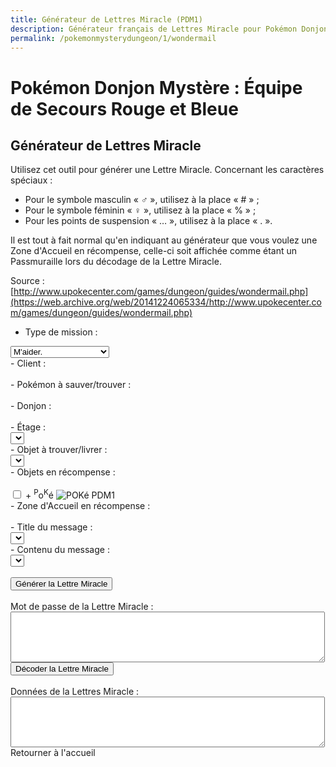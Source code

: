 ```yaml
---
title: Générateur de Lettres Miracle (PDM1)
description: Générateur français de Lettres Miracle pour Pokémon Donjon Mystère Équipe de Secours Rouge et Bleue
permalink: /pokemonmysterydungeon/1/wondermail
---
```


# Pokémon Donjon Mystère : Équipe de Secours Rouge et Bleue
## Générateur de Lettres Miracle
<script src="assets/js/tools/PDM1/objets-fr.js" type="text/javascript"></script>
<script src="assets/js/tools/PDM1/zones-fr.js" type="text/javascript"></script>
<script src="assets/js/tools/PDM1/pokemon-fr.js" type="text/javascript"></script>
<script src="assets/js/tools/PDM1/type-fr.js" type="text/javascript"></script>
<script type="text/javascript">
  let FriendRescue="Sauvetage Ami"
  let RescueType0="M'aider."
  let RescueType1="Trouver XXPKMN."
  let RescueType2="Me mener à XXPKMN."
  let RescueType3="Trouver XXITEM !"
  let RescueType4="Livrer XXITEM !"
  let BasementFloor="E. -XX"
  let AboveGroundFloor="E. XX"
  let SpecialMission="Mission spéciale"
  let ChooseClient="Choisissez un client."
  let ChooseTarget="Choisissez un Pokémon à sauver/trouver."
  let ChooseItem="Choisissez un objet à trouver ou à livrer."
  let ItemNotFound="L'objet XX ne peut pas être trouvé dans le donjon YY."
  let FriendAreaError="Pour recevoir une Zone d'Accueil en récompense, la mission doit être au moins de difficulté D."
  let InvalidPassword="Le mot de passe est incorrect."
  let FriendAreaReward="Zone d'Accueil [XX]."
  let NearPlace="Vers XX"
  let DifficultyLine="Difficulté :"
  let PlusReward="XX + ?"
  let PlusRewardBrackets="XX + ? [YY]"
  let RewardLine="Prime :"
  let PlaceLine="Lieu :"
  let ClientLine="Client :"
  let ObjectiveLine="Objectif :"
  let WonderMailLine="Lettre Miracle :"
</script>
<script src="assets/js/tools/PDM1/lettresos.js" type="text/javascript"></script>
<script src="assets/js/tools/PDM1/donjobjets.js" type="text/javascript"></script>
<script src="assets/js/tools/PDM1/ttexte.js" type="text/javascript"></script>
<script src="assets/js/tools/PDM1/diff.js" type="text/javascript"></script>
<script type="text/javascript">
        //<![CDATA[
        
        let AboveGround=[
        0,0,1,1,0,1,1,1,0,1,1,1,1,1,1,0,0,1,1,0,0,0,
        1,0,0,0,0,0,0,1,0,1,0,1,1,1,0,1,0,0,0,0,0,0,
        0,0,0,0,0,0,0,0,0,1,0,0,0,0,1,0,1,0,1,0
        ]
        function IsAboveGround(d){
         if(d>=AboveGround.length)return 1
         return AboveGround[d]
        }
        function showitems(name){
         document.write("<select name=\""+name+"\">");
         for(let i=0;i<items.length;i++){
          document.write("<option value=\"\">"+items[i]+" ["+i.toString(16)+"]</option>");  
         } 
         document.write("</select>");
        }
        
        function showpokemon(name){
         document.write("<select name=\""+name+"\">");
         for(let i=0;i<pokemon.length;i++){
          document.write("<option value=\"\">"+pokemon[i]+"</option>");  
         } 
         document.write("</select>");
        }
        
        
        function entrytopass(x){
         x=x.replace(/[\n\s\r\'\"]/g,"")
                 .replace(/[\u2642]/g,"#")
                 .replace(/[\u2640]/g,"%")
                 .replace(/[\{\(\[]m(ale?)?[\)\]\}]/gi,"#")
                 .replace(/[\{\(\[]f(em(ale)?)?[\)\]\}]/gi,"%")
                 .replace(/[\{\(\[]\.\.?\.?[\)\]\}]/g,".")
                 .replace(/[\{\(\[][\u2026][\)\]\}]/g,".")
                 .replace(/[\u2026]/g,".")
                 .toUpperCase()
         return x
        }
        
        
        function formatpass(x){
         x=entrytopass(x)
         return x.substr(0,4)+" "
               +x.substr(4,4)+" "
               +x.substr(8,4)+"\r\n"
               +x.substr(12,4)+" "
               +x.substr(16,4)+" "
               +x.substr(20,4)+"\r\n"
        }
        
        let debug=0
        let baditems="EDEEEFB1E924D8D2B0DC323334C2EC"
        let baddungeons="18191E2731323336373D3F"
        let badpokemon=
        "C90078017C01230125010E0051005200"+
        "33015E009100920090009C010D010C01"+
        "0E0113019600990198019D0112011401"+
        "95019601970197009B019A019E01A401"+
        "A501A601"
        
        let floors=
        "04060A0E0A0B040D0F0D040A06100618"+
        "041A0A2964150564150C64641A1A0D15"+
        "331F1F1F151F100D141F0B1015151F05"+
        "050B033346101F14140C644C29646402"
        
        onload=function(){
         showfloors(document.s)
         showfind2(document.s)
         showftext(document.s,1)
        }
        
        function isbaditem(x){
         if(x>=0xF0)return 0
         for(let i=0;i<baditems.length/2;i++){
          if(x==c2c(baditems,i))
           return 1
         }
         return 0
        }
        
        function isbaddungeon(x){
         if(x>0x3F)return 1
         for(let i=0;i<baddungeons.length/2;i++){
          if(x==c2c(baddungeons,i))
           return 1
         }
         return 0
        }
        
        function flavors(){
         document.write("<xmp><dl>\r\n")
         for(let i=0;i<ParentChild.length;i++){
          document.write("<dt><b>"+pokemon[ParentChild[i][0]]+", "+pokemon[ParentChild[i][1]]+"</b></dt>\r\n")
          document.write("<dd>"+ParentChild[i][2]+"</dd>\r\n")
         }
         document.write("</dl><dl>\r\n")
         for(let i=0;i<Pairs.length;i++){
          document.write("<dt><b>"+pokemon[Pairs[i][0]]+", "+pokemon[Pairs[i][1]]+":</b> \""+Pairs[i][2]+"\"</dt>\r\n")
          document.write("<dd>"+Pairs[i][3]+"</dd>\r\n")
         }
         document.write("</dl>\r\n")
         document.write("<ul>\r\n")
         for(let i=0;i<Lovers.length;i+=2){
          document.write("<li>"+pokemon[Lovers[i]]+", "+pokemon[Lovers[i+1]]+"</li>\r\n")
         }
         document.write("</ul>\r\n")
         document.write("</xmp>")
        }
        
        function getspecies(id){
         if(id==0x179||id==0x17A||id==0x17B)
          return 0x178
         if((id>=0xca&&id<=0xe2)||id==0x19F||id==0x1A0)
          return 201
         if(id==0x1A1||id==0x1A2||id==0x1A3)
          return 0x19E
         if(id==0x1A7)
          return 0x19C
         return id
        }
        
        
        function isbadpokemon(x){
         if(getspecies(x)!=x)
          return 1
         for(let i=0;i<badpokemon.length/2;i++){
          if(x==c2w(badpokemon,i))
           return 1
         }
         return 0
        }
        
        
        function option(x){
         return parseInt(x[x.selectedIndex].value)
        }
        
        
        function optionarray(x){
         if(x.selectedIndex<0){
          return []
         } else {
          let v=x[x.selectedIndex].value.split(",")
          for(let i=0;i<v.length;i++){
           v[i]=parseInt(v[i])
          }
          return v
         }
        }
        
        function showfloors(f){
         let dungeon=option(f.dungeon)
         let numfloors=c2c(floors,dungeon);
         f.floor.options.length=0
         for(let i=1;i<numfloors;i++){
          f.floor.options[i-1]=new Option(i+"",i+"")
         }
        }
        
        function showdungeon(name){
         document.write("<select name=\""+name+"\" onchange=\"showfloors(this.form);updateform(this.form);\">");
         for(let i=0;i<dungeons.length;i++){
          if(!isbaddungeon(i)){
           document.write("<option value=\""+i+"\">"+dungeons[i]+"</option>");  
          }
         } 
         document.write("</select>");
        }
        
        function pkmnsort(a,b){
         if(a[1]==b[1])return 0
         return (a[1]<b[1])?-1:1
        }
        
        function showpkmn(name){
         document.write("<select name=\""+name+"\" onchange=\"showftext(this.form);\">");
         let poke=[]
         for(let i=0;i<pokemon.length;i++){
          if(i==0||!isbadpokemon(i)){
           poke[poke.length]=[i,pokemon[i]]
          }
         }
         poke=poke.sort(pkmnsort)
         for(let i=0;i<poke.length;i++){
          document.write("<option value=\""+poke[i][0]+"\">"+poke[i][1]+"</option>");  
         } 
         document.write("</select>");
        }
        
        
        function showareas(name){
         document.write("<select name=\""+name+"\">");
         document.write("<option value=\"-1\">\-\-\-\-\-\-</a>");
         for(let i=0;i<friendareas.length;i++){
          if(i==10||i==14||i==35||i==36){
           document.write("<option value=\""+i+"\">"+friendareas[i]+"</option>");  
          }
         } 
         document.write("</select>");
        }
        
        function showfind2(f){
         let dungeon=option(f.dungeon)
         f.item.options.length=0
         let len=0
         for(let i=0;i<items.length;i++){
          if(!isbaditem(i)&&i!=0x69&&i!=0x7c&&(i==0||i>=9)){
           if(f.type.selectedIndex!=3||ItemInDungeon(i,dungeon)){
            f.item.options[len++]=new Option(items[i],i+"")
           }
          }
         }
        }
        
        function updateform(f){
         showfind2(f)
         showftext(f,0)
        }
        
        function updateform2(f){
         showfind2(f)
         showftext(f,1)
        }
        
        
        function showftext(f,typechanged){
         let mtype=f.type.selectedIndex
         let poke1=option(f.client)
         let poke2=option(f.poke)
         let item=items[option(f.item)]
         let fthead=FindFlavorTextHead(mtype,poke1,poke2)
         let oldsel=f.mhead.selectedIndex
         f.mhead.options.length=0
         let len=0
         for(let i=0;i<fthead.length;i++){
          let optstr=fthead[i][0]+","+fthead[i][1]+","+fthead[i][2]
          let ftext=fthead[i][3]
          if(mtype==3||mtype==4){
           ftext=ftext.replace(/\%s/g,item)
          } else {
           ftext=ftext.replace(/\%s/g,pokemon[poke2])   
          }
          ftext=ftext.replace(/\&\#x2642\;/g,"\u2642")
          ftext=ftext.replace(/\&\#x2640\;/g,"\u2640")
          f.mhead.options[len++]=new Option(ftext,optstr)
         }
         if(oldsel>=0&&typechanged){
          f.mhead.selectedIndex=oldsel
         }
         updateftext(f)
        }
        
        function updateftext(f){
         let mtype=f.type.selectedIndex
         let poke1=option(f.client)
         let poke2=option(f.poke)
         let dungeon=option(f.dungeon)
         let floor=option(f.floor)
         let item=items[option(f.item)]
         let headinfo=f.mhead.options[f.mhead.selectedIndex].value
         let oldsel,newsel=0
         headinfo=headinfo.split(",")
         let fthead=FindFlavorTextLines(
          headinfo[0],headinfo[1],headinfo[2],
          dungeon,floor)
         oldsel=optionarray(f.mline1)
         f.mline1.options.length=0
         let len=0
         for(let i=0;i<fthead.length;i++){
          let optstr=fthead[i][0]+","+fthead[i][1]+","+fthead[i][2]
          let ftext=fthead[i][3]
          if(mtype==3||mtype==4){
           ftext=ftext.replace(/\%s/g,item)
          } else {
           ftext=ftext.replace(/\%s/g,pokemon[poke2])   
          }
          if(oldsel.length>0){
           if(oldsel[0]==fthead[i][0]
             &&oldsel[1]==fthead[i][1]){
            newsel=len
           }
          }
          ftext=ftext.replace(/\&\#x2642\;/g,"\u2642")
          ftext=ftext.replace(/\&\#x2640\;/g,"\u2640")
          ftext=ftext.replace(/<!\-\-break\-\->/g,"") 
          f.mline1.options[len++]=new Option(ftext,optstr)
         }
         if(oldsel.length>0)
          f.mline1.selectedIndex=newsel
        }
        
        
        function showrewards(name){
         document.write("<select name=\""+name+"\">");
         for(let i=0;i<items.length;i++){
          if(!isbaditem(i)){
           document.write("<option value=\""+i+"\">"+items[i]+"</option>");  
          }
         } 
         document.write("</select>");
        }
        
        function setpass(f,pass){
         let headinfo=optionarray(f.mhead)
         let line1=optionarray(f.mline1)
         PassSetFlavorText(pass,headinfo[0],headinfo[1],headinfo[2],
           line1[2]);
        }
        
        function genwonder(f){
         let pass=[]
         for(let i=0;i<20;i++){
          pass[i]=0
         }
         pass[0]=5
         pass[1]=f.type.selectedIndex
         pass[4]=option(f.dungeon)
         pass[5]=option(f.floor)
         pass[2]=0
         pass[8]=0xFF
         pass[9]=0xFF
         pass[10]=0xFF
         setpass(f,pass)
         let poke=option(f.client)
         if(poke==0){
          alert(ChooseClient)
          return 0
         }
         pass[12]=poke&0xFF
         pass[13]=(poke>>8)&0xFF
         if(pass[1]==1||pass[1]==2){
          let poke=option(f.poke)
          if(poke==0){
           alert(ChooseTarget)
           return 0
          }
          pass[14]=poke&0xFF
          pass[15]=(poke>>8)&0xFF
         } else {
          pass[14]=pass[12]
          pass[15]=pass[13]
         }
         if(pass[1]==3||pass[1]==4){
          pass[16]=option(f.item)
          if(pass[16]==0){
           alert(ChooseItem)
           return 0
          } else if(pass[1]==3&&!ItemInDungeon(pass[16],pass[4])){
           alert(ItemNotFound.replace("XX",items[pass[16]]).replace("YY",dungeons[pass[4]]))
           return 0
          }
         } else {
          pass[16]=9
         }
         if(f.area.selectedIndex){
          if(GetDifficulty(pass[1],pass[4],pass[5])==0){
           alert(FriendAreaError)
           return
          }
          pass[17]=9
          pass[18]=9
          pass[19]=option(f.area)
         } else 
         if(f.reward.selectedIndex){
        //  pass[17]=(f.money.checked)?1:3
          pass[17]=(f.money.checked)?6:8
          pass[18]=option(f.reward)
         } else {
          pass[17]=5
          pass[18]=9
         }
         let wonder=datatowonderpass(pass)
         f.wonder.value=formatpass(wonder)
         if(debug){
          f.data.value=tostr(pass)
         } else {
          f.data.value=maildata(pass)
         }
        }
        
        
        function maildata(pass){
         let ftext=FlavorText(pass)
         let h=FlavorTextHead(pass,ftext)
         let b=FlavorTextBody(pass,ftext)
         b=b.split("<!--break-->")
         let diffstring="EDCBAS*"
         let data=h+"\r\n  "+b[0].replace(/\s+$/,"")
         if(b.length>1){
          data+="\r\n  "+b[1].replace(/\s+$/,"")
         }
         data+="\r\n"
         let poke1=pass[12]|(pass[13]<<8)
         let poke2=pass[14]|(pass[15]<<8)
         let item=items[pass[16]]
         data+=ClientLine+" "+pokemon[poke1]+"\r\n"
         data+=ObjectiveLine+" "
         switch(ftext[2]){
          case 0:data+=FriendRescue+"\r\n";break
          case 1:data+=RescueType3.replace("XXITEM",item)+"\r\n";break//Find X
          case 2:data+=RescueType4.replace("XXITEM",item)+"\r\n";break//Deliver X
          case 3:data+=RescueType0+"\r\n";break//Help me
          case 4:data+=RescueType1.replace("XXPKMN",pokemon[poke2])+"\r\n";break//Find Pokemon
          case 5:data+=RescueType2.replace("XXPKMN",pokemon[poke2])+"\r\n";break//Escort to X
          case 6:data+=SpecialMission+"\r\n";break
         }
         data+=PlaceLine+" "
         if(ftext[2]==1){
          data+=NearPlace.replace("XX",dungeons[pass[4]])
         } else {
          data+=dungeons[pass[4]]
         }
         data+=" "
         if(IsAboveGround(pass[4]))
          data+=AboveGroundFloor.replace("XX",""+pass[5])
         else
          data+=BasementFloor.replace("XX",""+pass[5])
         data+="\r\n"
         let diff=GetDifficulty(pass[1],pass[4],pass[5])
         data+=DifficultyLine+" "+diffstring.charAt(diff)+"\r\n"
         data+=RewardLine+" "
         diff=(diff+1)*100
         switch(pass[17]){
           case 0:data+=diff+" POKé";break
           case 1:data+=PlusRewardBrackets.replace("XX",diff+" POKé").replace("YY",items[pass[18]]);break
           case 2:data+=items[pass[18]];break
           case 3:data+=PlusReward.replace("XX",items[pass[18]]);break
           case 4:data+="???";break
           case 5:data+=(diff*2)+" POKé";break
           case 6:data+=PlusRewardBrackets.replace("XX",(diff*2)+" POKé").replace("YY",items[pass[18]]);break
           case 7:data+=items[pass[18]];break
           case 8:data+=items[pass[18]]+" + ?";break
           case 9:data+=PlusReward.replace("XX",items[pass[18]]);break
         }
         data+="\r\n"
         data+=WonderMailLine+"\r\n"
         let wonder=datatowonderpass(pass)
         data+=formatpass(wonder)
         return data
        }
        
        function decwonder(f){
         let x=entrytopass(f.wonder.value)
         let pass=[]
         if(!convertwonderpass(x,pass)
           ||pass[0]!=5
           ||pass[1]>4){
          alert(InvalidPassword)
         } else {
          x=datatowonderpass(pass)
          f.wonder.value=formatpass(x)
          if(debug){
           f.data.value=tostr(pass)
           alert(maildata(pass))
          } else {
           let md=maildata(pass)
           if(!md){
            alert(InvalidPassword)
           } else {
            f.data.value=md
           }
         }
       }
      }
      
      function encwonder(f){
       let pass=f.data.value.split(",")
       for(let i=0;i<pass.length;i++){
        pass[i]=parseInt(pass[i],16)
       }
       x=datatowonderpass(pass)
       f.wonder.value=formatpass(x)
       if(debug){
        f.data.value=tostr(pass)
        alert(maildata(pass))
       }
      }
      //]]>
</script>

Utilisez cet outil pour générer une Lettre Miracle.
Concernant les caractères spéciaux :
- Pour le symbole masculin « ♂ », utilisez à la place « # » ;
- Pour le symbole féminin « ♀ », utilisez à la place « % » ;
- Pour les points de suspension « … », utilisez à la place « . ».

Il est tout à fait normal qu'en indiquant au générateur que vous voulez une Zone d'Accueil en récompense, celle-ci soit affichée comme étant un Passmuraille lors du décodage de la Lettre Miracle.

Source : [http://www.upokecenter.com/games/dungeon/guides/wondermail.php](https://web.archive.org/web/20141224065334/http://www.upokecenter.com/games/dungeon/guides/wondermail.php)

- Type de mission :<br>
<select name="type" onchange="updateform(this.form);">
  <option value="">M'aider.</option>
  <option value="">Trouver quelqu'un.</option>
  <option value="">Me mener à quelqu'un.</option>
  <option value="">Trouver un objet.</option>
  <option value="">Livrer un objet.</option>
</select><br/>
- Client :<br>
        <script type="text/javascript">
            <!--
            showpkmn("client");
            //-->
        </script><br/>
- Pokémon à sauver/trouver :<br/>
        <script type="text/javascript">
            <!--
            showpkmn("poke");
            //-->
        </script><br/>
- Donjon :<br/>
        <script type="text/javascript">
            <!--
            showdungeon("dungeon");
            //-->
        </script><br/>
- Étage :<br/>
        <select name="floor" onchange="updateftext(this.form);">
<option value=""></option></select><br/>
- Objet à trouver/livrer :<br/>
        <select name="item" onchange="showftext(this.form,0);">
<option value=""></option></select><br/>
- Objets en récompense :<br/>
        <script type="text/javascript">
            <!--
            showrewards("reward");
            //-->
        </script><br/>
        <input type="checkbox" name="money" id="money" /> <label for="money">+ <sup>P</sup>o<sup>K</sup>é <img src="../images/POKé_EdSRB.png" alt="POKé PDM1"/></label><br/>
- Zone d'Accueil en récompense :<br/>
        <script type="text/javascript">
            <!--
            showareas("area");
            //-->
        </script><br/>
- Title du message :<br/>
        <select name="mhead" onchange="updateftext(this.form);">
<option value=""></option></select><br/>
- Contenu du message :<br/>
        <select name="mline1">
<option value=""></option></select><br/>
        <br/>
        <input type="button" value="Générer la Lettre Miracle" onclick="genwonder(this.form)" /><br/>
        <br/> Mot de passe de la Lettre Miracle :<br/>
        <textarea name="wonder" cols="60" rows="5"></textarea><br/>
        <input type="button" value="Décoder la Lettre Miracle" onclick="decwonder(this.form)" /><br/>
        <br/> Données de la Lettres Miracle :<br/>
        <textarea name="data" cols="60" rows="5"></textarea>
        <script type="text/javascript">
            <!--
            if(debug){
             document.write('<input type="button" value="Encoder la Lettre Miracle" onclick="encwonder(this.form)"/><br/>')
            }
            //-->
        </script>
Retourner à l'accueil
